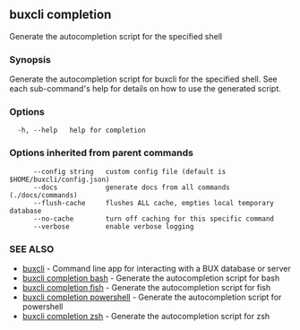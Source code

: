 ## buxcli completion

Generate the autocompletion script for the specified shell

### Synopsis

Generate the autocompletion script for buxcli for the specified shell.
See each sub-command's help for details on how to use the generated script.


### Options

```
  -h, --help   help for completion
```

### Options inherited from parent commands

```
      --config string   custom config file (default is $HOME/buxcli/config.json)
      --docs            generate docs from all commands (./docs/commands)
      --flush-cache     flushes ALL cache, empties local temporary database
      --no-cache        turn off caching for this specific command
      --verbose         enable verbose logging
```

### SEE ALSO

* [buxcli](buxcli.md)	 - Command line app for interacting with a BUX database or server
* [buxcli completion bash](buxcli_completion_bash.md)	 - Generate the autocompletion script for bash
* [buxcli completion fish](buxcli_completion_fish.md)	 - Generate the autocompletion script for fish
* [buxcli completion powershell](buxcli_completion_powershell.md)	 - Generate the autocompletion script for powershell
* [buxcli completion zsh](buxcli_completion_zsh.md)	 - Generate the autocompletion script for zsh

